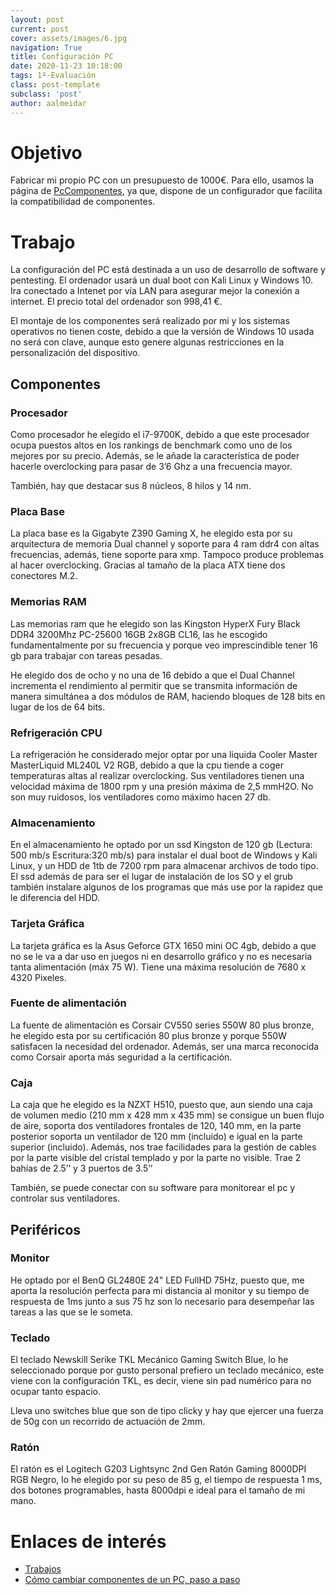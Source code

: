 ```yaml
---
layout: post
current: post
cover: assets/images/6.jpg
navigation: True
title: Configuración PC
date: 2020-11-23 10:18:00
tags: 1º-Evaluación
class: post-template
subclass: 'post'
author: aalmeidar
---
```


# Objetivo 
Fabricar mi propio PC con un presupuesto de 1000€. Para ello, usamos la página de [PcComponentes](https://www.pccomponentes.com/configurador/), ya que, dispone de un configurador que facilita la compatibilidad de componentes.

# Trabajo

La configuración del PC está destinada a un uso de desarrollo de software y pentesting. El ordenador usará un dual boot con Kali Linux y Windows 10. Ira conectado a Intenet por vía LAN para asegurar mejor la conexión a internet. El precio total del ordenador son 998,41 €.

El montaje de los componentes será realizado por mi y los sistemas operativos no tienen coste, debido a que la versión de Windows 10 usada no será con clave, aunque esto genere algunas restricciones en la personalización del dispositivo.

## Componentes

### Procesador

Como procesador he elegido el i7-9700K, debido a que este procesador ocupa puestos altos en los rankings de benchmark como uno de los mejores por su precio. Además, se le añade la característica de poder hacerle overclocking para pasar de 3’6 Ghz a una frecuencia mayor.

También, hay que destacar sus 8 núcleos, 8 hilos y 14 nm. 

### Placa Base 

La placa base es la Gigabyte Z390 Gaming X, he elegido esta por su arquitectura de memoria Dual channel y soporte para 4 ram ddr4 con altas frecuencias, además, tiene soporte para xmp. Tampoco produce problemas al hacer overclocking. Gracias al tamaño de la placa ATX tiene dos conectores M.2.

### Memorias RAM 

Las memorias ram que he elegido son las Kingston HyperX Fury Black DDR4 3200Mhz PC-25600 16GB 2x8GB CL16, las he escogido fundamentalmente por su frecuencia y porque veo imprescindible tener 16 gb para trabajar con tareas pesadas.

He elegido dos de ocho y no una de 16 debido a que el Dual Channel incrementa el rendimiento al permitir que se transmita información de manera simultánea a dos módulos de RAM, haciendo bloques de 128 bits en lugar de los de 64 bits.

### Refrigeración CPU

La refrigeración he considerado mejor optar por una liquida Cooler Master MasterLiquid ML240L V2 RGB, debido a que la cpu tiende a coger temperaturas altas al realizar overclocking. Sus ventiladores tienen una velocidad máxima de 1800 rpm y una presión máxima de 2,5 mmH2O. No son muy ruidosos, los ventiladores como máximo hacen 27 db.

### Almacenamiento

En el almacenamiento he optado por un ssd Kingston de 120 gb (Lectura: 500 mb/s Escritura:320 mb/s) para instalar el dual boot de Windows y Kali Linux, y un HDD de 1tb de 7200 rpm para almacenar archivos de todo tipo. El ssd además de para ser el lugar de instalación de los SO y el grub también instalare algunos de los programas que más use por la rapidez que le diferencia del HDD.

### Tarjeta Gráfica 

La tarjeta gráfica es la Asus Geforce GTX 1650 mini OC 4gb, debido a que no se le va a dar uso en juegos ni en desarrollo gráfico y no es necesaria tanta alimentación (máx 75 W). Tiene una máxima resolución de 7680 x 4320 Pixeles.

### Fuente de alimentación

La fuente de alimentación es Corsair CV550 series 550W 80 plus bronze, he elegido esta por su certificación 80 plus bronze y porque 550W satisfacen la necesidad del ordenador. Además, ser una marca reconocida como Corsair aporta más seguridad a la certificación.

### Caja 

La caja que he elegido es la NZXT H510, puesto que, aun siendo una caja de volumen medio (210 mm x 428 mm x 435 mm) se consigue un buen flujo de aire, soporta dos ventiladores frontales de 120, 140 mm, en la parte posterior soporta un ventilador de 120 mm (incluido) e igual en la parte superior (incluido). Además, nos trae facilidades para la gestión de cables por la parte visible del cristal templado y por la parte no visible. Trae 2 bahías de 2.5’’ y 3 puertos de 3.5’’

También, se puede conectar con su software para monitorear el pc y controlar sus ventiladores.

## Periféricos

### Monitor

He optado por el BenQ GL2480E 24" LED FullHD 75Hz, puesto que, me aporta la resolución perfecta para mi distancia al monitor y su tiempo de respuesta de 1ms junto a sus 75 hz son lo necesario para desempeñar las tareas a las que se le someta.

### Teclado

El teclado Newskill Serike TKL Mecánico Gaming Switch Blue, lo he seleccionado porque por gusto personal prefiero un teclado mecánico, este viene con la configuración TKL, es decir, viene sin pad numérico para no ocupar tanto espacio.

Lleva uno switches blue que son de tipo clicky y hay que ejercer una fuerza de 50g con un recorrido de actuación de 2mm.

### Ratón

El ratón es el Logitech G203 Lightsync 2nd Gen Ratón Gaming 8000DPI RGB Negro, lo he elegido por su peso de 85 g, el tiempo de respuesta 1 ms, dos botones programables, hasta 8000dpi e ideal para el tamaño de mi mano.

# Enlaces de interés

- [Trabajos](https://fernandosax.wordpress.com/2020/11/09/2o-dd-seguridad-en-la-red/)
- [Cómo cambiar componentes de un PC, paso a paso](https://www.muycomputer.com/2020/01/17/como-cambiar-componentes-pc/)